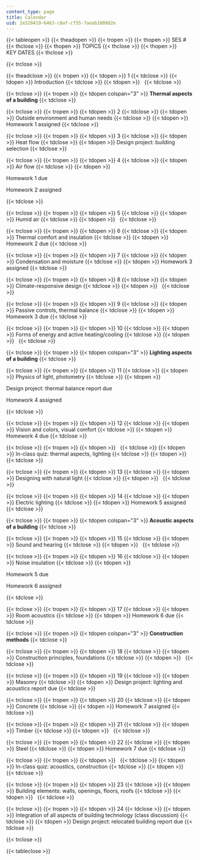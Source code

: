 ```yaml
---
content_type: page
title: Calendar
uid: 2e520419-6463-c8af-cf55-7aeab1880d2e
---
```


{{< tableopen >}}
{{< theadopen >}}
{{< tropen >}}
{{< thopen >}}
SES #
{{< thclose >}}
{{< thopen >}}
TOPICS
{{< thclose >}}
{{< thopen >}}
KEY DATES
{{< thclose >}}

{{< trclose >}}

{{< theadclose >}}
{{< tropen >}}
{{< tdopen >}}
1
{{< tdclose >}}
{{< tdopen >}}
Introduction
{{< tdclose >}}
{{< tdopen >}}
 
{{< tdclose >}}

{{< trclose >}}
{{< tropen >}}
{{< tdopen colspan="3" >}}
**Thermal aspects of a building**
{{< tdclose >}}

{{< trclose >}}
{{< tropen >}}
{{< tdopen >}}
2
{{< tdclose >}}
{{< tdopen >}}
Outside environment and human needs
{{< tdclose >}}
{{< tdopen >}}
Homework 1 assigned
{{< tdclose >}}

{{< trclose >}}
{{< tropen >}}
{{< tdopen >}}
3
{{< tdclose >}}
{{< tdopen >}}
Heat flow
{{< tdclose >}}
{{< tdopen >}}
Design project: building selection
{{< tdclose >}}

{{< trclose >}}
{{< tropen >}}
{{< tdopen >}}
4
{{< tdclose >}}
{{< tdopen >}}
Air flow
{{< tdclose >}}
{{< tdopen >}}


Homework 1 due

Homework 2 assigned


{{< tdclose >}}

{{< trclose >}}
{{< tropen >}}
{{< tdopen >}}
5
{{< tdclose >}}
{{< tdopen >}}
Humid air
{{< tdclose >}}
{{< tdopen >}}
 
{{< tdclose >}}

{{< trclose >}}
{{< tropen >}}
{{< tdopen >}}
6
{{< tdclose >}}
{{< tdopen >}}
Thermal comfort and insulation
{{< tdclose >}}
{{< tdopen >}}
Homework 2 due
{{< tdclose >}}

{{< trclose >}}
{{< tropen >}}
{{< tdopen >}}
7
{{< tdclose >}}
{{< tdopen >}}
Condensation and moisture
{{< tdclose >}}
{{< tdopen >}}
Homework 3 assigned
{{< tdclose >}}

{{< trclose >}}
{{< tropen >}}
{{< tdopen >}}
8
{{< tdclose >}}
{{< tdopen >}}
Climate-responsive design
{{< tdclose >}}
{{< tdopen >}}
 
{{< tdclose >}}

{{< trclose >}}
{{< tropen >}}
{{< tdopen >}}
9
{{< tdclose >}}
{{< tdopen >}}
Passive controls, thermal balance
{{< tdclose >}}
{{< tdopen >}}
Homework 3 due
{{< tdclose >}}

{{< trclose >}}
{{< tropen >}}
{{< tdopen >}}
10
{{< tdclose >}}
{{< tdopen >}}
Forms of energy and active heating/cooling
{{< tdclose >}}
{{< tdopen >}}
 
{{< tdclose >}}

{{< trclose >}}
{{< tropen >}}
{{< tdopen colspan="3" >}}
**Lighting aspects of a building**
{{< tdclose >}}

{{< trclose >}}
{{< tropen >}}
{{< tdopen >}}
11
{{< tdclose >}}
{{< tdopen >}}
Physics of light, photometry
{{< tdclose >}}
{{< tdopen >}}


Design project: thermal balance report due

Homework 4 assigned


{{< tdclose >}}

{{< trclose >}}
{{< tropen >}}
{{< tdopen >}}
12
{{< tdclose >}}
{{< tdopen >}}
Vision and colors, visual comfort
{{< tdclose >}}
{{< tdopen >}}
Homework 4 due
{{< tdclose >}}

{{< trclose >}}
{{< tropen >}}
{{< tdopen >}}
 
{{< tdclose >}}
{{< tdopen >}}
In-class quiz: thermal aspects, lighting
{{< tdclose >}}
{{< tdopen >}}
 
{{< tdclose >}}

{{< trclose >}}
{{< tropen >}}
{{< tdopen >}}
13
{{< tdclose >}}
{{< tdopen >}}
Designing with natural light
{{< tdclose >}}
{{< tdopen >}}
 
{{< tdclose >}}

{{< trclose >}}
{{< tropen >}}
{{< tdopen >}}
14
{{< tdclose >}}
{{< tdopen >}}
Electric lighting
{{< tdclose >}}
{{< tdopen >}}
Homework 5 assigned
{{< tdclose >}}

{{< trclose >}}
{{< tropen >}}
{{< tdopen colspan="3" >}}
**Acoustic aspects of a building**
{{< tdclose >}}

{{< trclose >}}
{{< tropen >}}
{{< tdopen >}}
15
{{< tdclose >}}
{{< tdopen >}}
Sound and hearing
{{< tdclose >}}
{{< tdopen >}}
 
{{< tdclose >}}

{{< trclose >}}
{{< tropen >}}
{{< tdopen >}}
16
{{< tdclose >}}
{{< tdopen >}}
Noise insulation
{{< tdclose >}}
{{< tdopen >}}


Homework 5 due

Homework 6 assigned


{{< tdclose >}}

{{< trclose >}}
{{< tropen >}}
{{< tdopen >}}
17
{{< tdclose >}}
{{< tdopen >}}
Room acoustics
{{< tdclose >}}
{{< tdopen >}}
Homework 6 due
{{< tdclose >}}

{{< trclose >}}
{{< tropen >}}
{{< tdopen colspan="3" >}}
**Construction methods**
{{< tdclose >}}

{{< trclose >}}
{{< tropen >}}
{{< tdopen >}}
18
{{< tdclose >}}
{{< tdopen >}}
Construction principles, foundations
{{< tdclose >}}
{{< tdopen >}}
 
{{< tdclose >}}

{{< trclose >}}
{{< tropen >}}
{{< tdopen >}}
19
{{< tdclose >}}
{{< tdopen >}}
Masonry
{{< tdclose >}}
{{< tdopen >}}
Design project: lighting and acoustics report due
{{< tdclose >}}

{{< trclose >}}
{{< tropen >}}
{{< tdopen >}}
20
{{< tdclose >}}
{{< tdopen >}}
Concrete
{{< tdclose >}}
{{< tdopen >}}
Homework 7 assigned
{{< tdclose >}}

{{< trclose >}}
{{< tropen >}}
{{< tdopen >}}
21
{{< tdclose >}}
{{< tdopen >}}
Timber
{{< tdclose >}}
{{< tdopen >}}
 
{{< tdclose >}}

{{< trclose >}}
{{< tropen >}}
{{< tdopen >}}
22
{{< tdclose >}}
{{< tdopen >}}
Steel
{{< tdclose >}}
{{< tdopen >}}
Homework 7 due
{{< tdclose >}}

{{< trclose >}}
{{< tropen >}}
{{< tdopen >}}
 
{{< tdclose >}}
{{< tdopen >}}
In-class quiz: acoustics, construction
{{< tdclose >}}
{{< tdopen >}}
 
{{< tdclose >}}

{{< trclose >}}
{{< tropen >}}
{{< tdopen >}}
23
{{< tdclose >}}
{{< tdopen >}}
Building elements: walls, openings, floors, roofs
{{< tdclose >}}
{{< tdopen >}}
 
{{< tdclose >}}

{{< trclose >}}
{{< tropen >}}
{{< tdopen >}}
24
{{< tdclose >}}
{{< tdopen >}}
Integration of all aspects of building technology (class discussion)
{{< tdclose >}}
{{< tdopen >}}
Design project: relocated building report due
{{< tdclose >}}

{{< trclose >}}

{{< tableclose >}}